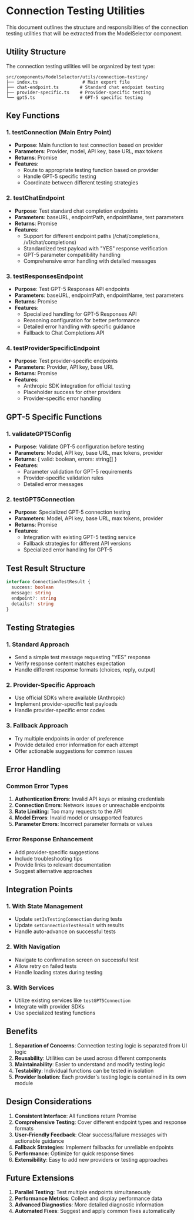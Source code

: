 # Connection Testing Utilities

This document outlines the structure and responsibilities of the connection testing utilities that will be extracted from the ModelSelector component.

## Utility Structure

The connection testing utilities will be organized by test type:

```
src/components/ModelSelector/utils/connection-testing/
├── index.ts                 # Main export file
├── chat-endpoint.ts        # Standard chat endpoint testing
├── provider-specific.ts    # Provider-specific testing
└── gpt5.ts                 # GPT-5 specific testing
```

## Key Functions

### 1. testConnection (Main Entry Point)
- **Purpose**: Main function to test connection based on provider
- **Parameters**: Provider, model, API key, base URL, max tokens
- **Returns**: Promise<ConnectionTestResult>
- **Features**:
  - Route to appropriate testing function based on provider
  - Handle GPT-5 specific testing
  - Coordinate between different testing strategies

### 2. testChatEndpoint
- **Purpose**: Test standard chat completion endpoints
- **Parameters**: baseURL, endpointPath, endpointName, test parameters
- **Returns**: Promise<ConnectionTestResult>
- **Features**:
  - Support for different endpoint paths (/chat/completions, /v1/chat/completions)
  - Standardized test payload with "YES" response verification
  - GPT-5 parameter compatibility handling
  - Comprehensive error handling with detailed messages

### 3. testResponsesEndpoint
- **Purpose**: Test GPT-5 Responses API endpoints
- **Parameters**: baseURL, endpointPath, endpointName, test parameters
- **Returns**: Promise<ConnectionTestResult>
- **Features**:
  - Specialized handling for GPT-5 Responses API
  - Reasoning configuration for better performance
  - Detailed error handling with specific guidance
  - Fallback to Chat Completions API

### 4. testProviderSpecificEndpoint
- **Purpose**: Test provider-specific endpoints
- **Parameters**: Provider, API key, base URL
- **Returns**: Promise<ConnectionTestResult>
- **Features**:
  - Anthropic SDK integration for official testing
  - Placeholder success for other providers
  - Provider-specific error handling

## GPT-5 Specific Functions

### 1. validateGPT5Config
- **Purpose**: Validate GPT-5 configuration before testing
- **Parameters**: Model, API key, base URL, max tokens, provider
- **Returns**: { valid: boolean, errors: string[] }
- **Features**:
  - Parameter validation for GPT-5 requirements
  - Provider-specific validation rules
  - Detailed error messages

### 2. testGPT5Connection
- **Purpose**: Specialized GPT-5 connection testing
- **Parameters**: Model, API key, base URL, max tokens, provider
- **Returns**: Promise<ConnectionTestResult>
- **Features**:
  - Integration with existing GPT-5 testing service
  - Fallback strategies for different API versions
  - Specialized error handling for GPT-5

## Test Result Structure

```typescript
interface ConnectionTestResult {
  success: boolean
  message: string
  endpoint?: string
  details?: string
}
```

## Testing Strategies

### 1. Standard Approach
- Send a simple test message requesting "YES" response
- Verify response content matches expectation
- Handle different response formats (choices, reply, output)

### 2. Provider-Specific Approach
- Use official SDKs where available (Anthropic)
- Implement provider-specific test payloads
- Handle provider-specific error codes

### 3. Fallback Approach
- Try multiple endpoints in order of preference
- Provide detailed error information for each attempt
- Offer actionable suggestions for common issues

## Error Handling

### Common Error Types
1. **Authentication Errors**: Invalid API keys or missing credentials
2. **Connection Errors**: Network issues or unreachable endpoints
3. **Rate Limiting**: Too many requests to the API
4. **Model Errors**: Invalid model or unsupported features
5. **Parameter Errors**: Incorrect parameter formats or values

### Error Response Enhancement
- Add provider-specific suggestions
- Include troubleshooting tips
- Provide links to relevant documentation
- Suggest alternative approaches

## Integration Points

### 1. With State Management
- Update `setIsTestingConnection` during tests
- Update `setConnectionTestResult` with results
- Handle auto-advance on successful tests

### 2. With Navigation
- Navigate to confirmation screen on successful test
- Allow retry on failed tests
- Handle loading states during testing

### 3. With Services
- Utilize existing services like `testGPT5Connection`
- Integrate with provider SDKs
- Use specialized testing functions

## Benefits

1. **Separation of Concerns**: Connection testing logic is separated from UI logic
2. **Reusability**: Utilities can be used across different components
3. **Maintainability**: Easier to understand and modify testing logic
4. **Testability**: Individual functions can be tested in isolation
5. **Provider Isolation**: Each provider's testing logic is contained in its own module

## Design Considerations

1. **Consistent Interface**: All functions return Promise<ConnectionTestResult>
2. **Comprehensive Testing**: Cover different endpoint types and response formats
3. **User-Friendly Feedback**: Clear success/failure messages with actionable guidance
4. **Fallback Strategies**: Implement fallbacks for unreliable endpoints
5. **Performance**: Optimize for quick response times
6. **Extensibility**: Easy to add new providers or testing approaches

## Future Extensions

1. **Parallel Testing**: Test multiple endpoints simultaneously
2. **Performance Metrics**: Collect and display performance data
3. **Advanced Diagnostics**: More detailed diagnostic information
4. **Automated Fixes**: Suggest and apply common fixes automatically